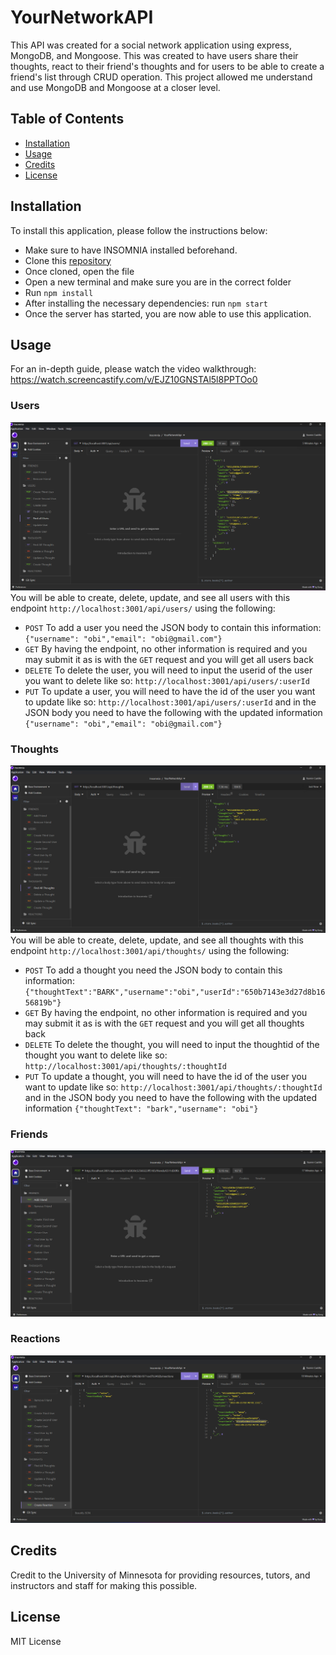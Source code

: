 # YourNetworkAPI

This API was created for a social network application using express, MongoDB, and Mongoose. This was created to have users share their thoughts, react to their friend's thoughts and for users to be able to create a friend's list through CRUD operation. This project allowed me understand and use MongoDB and Mongoose at a closer level.


## Table of Contents
- [Installation](#installation)
- [Usage](#usage)
- [Credits](#credits)
- [License](#license)

## Installation
To install this application, please follow the instructions below:
- Make sure to have INSOMNIA installed beforehand.
- Clone this [repository](https://github.com/XDSirius/YourNetworkAPI)
- Once cloned, open the file
- Open a new terminal and make sure you are in the correct folder
- Run `npm install`
- After installing the necessary dependencies: run `npm start`
- Once the server has started, you are now able to use this application.

## Usage
For an in-depth guide, please watch the video walkthrough: 
https://watch.screencastify.com/v/EJZ10GNSTAl5l8PPTOo0


 
### Users
![Users](./imgs/users.png)
You will be able to create, delete, update, and see all users with this endpoint `http://localhost:3001/api/users/` using the following:   
 - `POST`  To add a user you need the JSON body to contain this information:
  `{"username": "obi","email": "obi@gmail.com"}`
 - `GET` By having the endpoint, no other information is required and you may submit it as is with the `GET` request and you will get all users back
 - `DELETE` To delete the user, you will need to input the userid of the user you want to delete like so: `http://localhost:3001/api/users/:userId` 
 - `PUT` To update a user, you will need to have the id of the user you want to update like so: `http://localhost:3001/api/users/:userId` and in the JSON body you need to have the following with the updated information `{"username": "obi","email": "obi@gmail.com"}` 

### Thoughts
![Thoughts](./imgs/thoughts.png)
You will be able to create, delete, update, and see all thoughts with this endpoint `http://localhost:3001/api/thoughts/` using the following:   
 - `POST`  To add a thought you need the JSON body to contain this information:
  `{"thoughtText":"BARK","username":"obi","userId":"650b7143e3d27d8b1656819b"}`
 - `GET` By having the endpoint, no other information is required and you may submit it as is with the `GET` request and you will get all thoughts back
 - `DELETE` To delete the thought, you will need to input the thoughtid of the thought you want to delete like so: `http://localhost:3001/api/thoughts/:thoughtId` 
 - `PUT` To update a thought, you will need to have the id of the user you want to update like so: `http://localhost:3001/api/thoughts/:thoughtId` and in the JSON body you need to have the following with the updated information `{"thoughtText": "bark","username": "obi"}` 
### Friends
![Friends](./imgs/friends.png)
### Reactions
![Reactions](./imgs/reactions.png)






## Credits

Credit to the University of Minnesota for providing resources, tutors, and instructors and staff for making this possible. 

## License

MIT License


